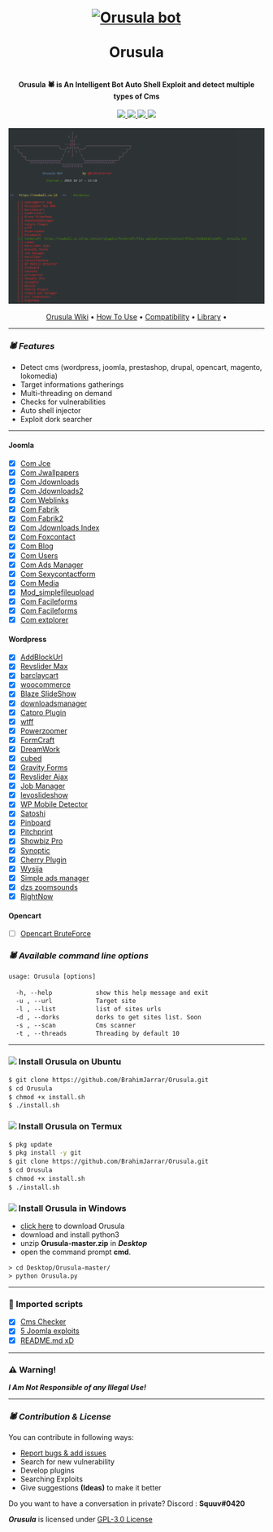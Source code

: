 <h1 align="center">
  <br>
  <a href="https://github.com/Squuv">
    <img src="https://cdn130.picsart.com/296531077044211.png?r1024x1024" alt="Orusula bot" width="450">
  </a>
  </br>
  <br>
  Orusula
  </br>
</h1>

<h4 align="center">
  <br>Orusula 🕷️ is An Intelligent Bot Auto Shell Exploit and detect multiple types of Cms</br>
</h4>

<p align="center">
   <a href="https://github.com/Squuv/">
    <img src="https://img.shields.io/github/license/Squuv/Orusula">
  </a>

  <a href="https://pypi.org/project/Orusula/">
    <img src="https://img.shields.io/badge/pypi-Orusula-red.svg">
  </a>

  <a href="https://github.com/Squuv/">
      <img src="https://img.shields.io/github/issues/Squuv/Orusula">
  </a>
  <a href="https://travis-ci.com/Squuv/Orusula">
    <img src="https://api.travis-ci.com/Squuv/Orusula.svg">
  </a>
  <br></br>
  <img src="screenshot/00-00.PNG" width="750">
</p>

<p align="center">
  <a href="https://github.com/Squuv/Orusula/wiki">Orusula Wiki</a> •
  <a href="https://github.com/Squuv/Orusula/wiki/Usage">How To Use</a> •
  <a href="https://github.com/Squuv/Orusula/wiki/Compatibility-&-Dependencies">Compatibility</a> •
  <a href="https://github.com/Squuv/Orusula/wiki/Orusula-Library">Library</a> •
</p>

-------------------------------------

### _🕷️ Features_

- Detect cms (wordpress, joomla, prestashop, drupal, opencart, magento, lokomedia)
- Target informations gatherings
- Multi-threading on demand
- Checks for vulnerabilities
- Auto shell injector
- Exploit dork searcher

-------------------------------------

#### Joomla
- [x] [Com Jce            ]('#')
- [x] [Com Jwallpapers    ]('#')
- [x] [Com Jdownloads     ]('#')
- [x] [Com Jdownloads2    ]('#')
- [x] [Com Weblinks       ]('#')
- [x] [Com Fabrik         ]('#')
- [x] [Com Fabrik2        ]('#')
- [x] [Com Jdownloads Index]('#')
- [x] [Com Foxcontact     ]('#')
- [x] [Com Blog           ]('#')
- [x] [Com Users          ]('#')
- [x] [Com Ads Manager    ]('#')
- [x] [Com Sexycontactform]('#')
- [x] [Com Media          ]('#')
- [x] [Mod_simplefileupload]('#')
- [x] [Com Facileforms    ]('#')
- [x] [Com Facileforms    ]('#')
- [x] [Com extplorer      ]('#')

#### Wordpress
- [x] [AddBlockUrl]('#')
- [x] [Revslider Max]('#')
- [x] [barclaycart]('#')
- [x] [woocommerce]('#')
- [x] [Blaze SlideShow]('#')
- [x] [downloadsmanager]('#')
- [x] [Catpro Plugin]('#')
- [x] [wtff]('#')
- [x] [Powerzoomer]('#')
- [x] [FormCraft]('#')
- [x] [DreamWork]('#')
- [x] [cubed]('#')
- [x] [Gravity Forms]('#')
- [x] [Revslider Ajax]('#')
- [x] [Job Manager]('#')
- [x] [levoslideshow]('#')
- [x] [WP Mobile Detector]('#')
- [x] [Satoshi]('#')
- [x] [Pinboard]('#')
- [x] [Pitchprint]('#')
- [x] [Showbiz Pro]('#')
- [x] [Synoptic]('#')
- [x] [Cherry Plugin]('#')
- [x] [Wysija]('#')
- [x] [Simple ads manager]('#')
- [x] [dzs zoomsounds]('#')
- [x] [RightNow]('#')

#### Opencart
- [ ] [Opencart BruteForce]('#')

### _🕷️ Available command line options_

    usage: Orusula [options]

      -h, --help            show this help message and exit
      -u , --url            Target site
      -l , --list           list of sites urls
      -d , --dorks          dorks to get sites list. Soon
      -s , --scan           Cms scanner
      -t , --threads        Threading by default 10

-------------------------------------

### <img src="https://cdn1.iconfinder.com/data/icons/system-shade-circles/512/ubuntu-512.png" width="25">  Install Orusula on Ubuntu

```bash
$ git clone https://github.com/BrahimJarrar/Orusula.git
$ cd Orusula
$ chmod +x install.sh
$ ./install.sh
```


### <img src="http://icons.iconarchive.com/icons/blackvariant/button-ui-system-apps/256/Terminal-icon.png" width="25">  Install Orusula on Termux

```BASH
$ pkg update
$ pkg install -y git
$ git clone https://github.com/BrahimJarrar/Orusula.git
$ cd Orusula
$ chmod +x install.sh
$ ./install.sh
```


### <img src="https://upload.wikimedia.org/wikipedia/commons/c/c7/Windows_logo_-_2012.png" width="20">  Install Orusula in Windows

- [click here](https://github.com/BrahimJarrar/Orusula/archive/master.zip) to download Orusula
- download and install python3
- unzip **Orusula-master.zip** in ***Desktop***
- open the command prompt **cmd**.
```
> cd Desktop/Orusula-master/
> python Orusula.py
```


-------------------------------------

### 💙 Imported scripts

- [x] [Cms Checker](https://github.com/anouarbensaad/vulnx)
- [x] [5 Joomla exploits](https://github.com/anouarbensaad/vulnx)
- [x] [README.md xD](https://github.com/anouarbensaad/vulnx)

-------------------------------------

### :warning: Warning!

***I Am Not Responsible of any Illegal Use!***

-------------------------------------

### _🕷️ Contribution & License_

You can contribute in following ways:

- [Report bugs & add issues](https://github.com/BrahimJarrar/Orusula/issues/new)
- Search for new vulnerability
- Develop plugins
- Searching Exploits
- Give suggestions **(Ideas)** to make it better

Do you want to have a conversation in private? Discord : **Squuv#0420**

***Orusula*** is licensed under [GPL-3.0 License](https://github.com/BrahimJarrar/Orusula/blob/master/LICENSE)
